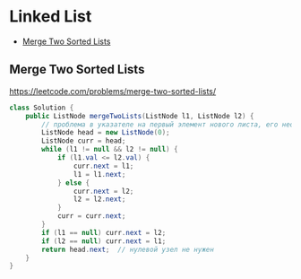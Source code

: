 # Linked List

+ [Merge Two Sorted Lists](#merge-two-sorted-lists)

## Merge Two Sorted Lists

https://leetcode.com/problems/merge-two-sorted-lists/

```java
class Solution {
    public ListNode mergeTwoLists(ListNode l1, ListNode l2) {
        // проблема в указателе на первый элемент нового листа, его необходимо создать
        ListNode head = new ListNode(0);
        ListNode curr = head;
        while (l1 != null && l2 != null) {
            if (l1.val <= l2.val) {
                curr.next = l1;
                l1 = l1.next;
            } else {
                curr.next = l2;
                l2 = l2.next;
            }
            curr = curr.next;
        }
        if (l1 == null) curr.next = l2;
        if (l2 == null) curr.next = l1;
        return head.next;  // нулевой узел не нужен
    }
}
```